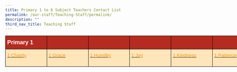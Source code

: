 ```yaml
---
title: Primary 1 to 6 Subject Teachers Contact List
permalink: /our-staff/Teaching-Staff/permalink/
description: ""
third_nav_title: Teaching Staff
---
```

<style type="text/css">
.tg  {border-collapse:collapse;border-spacing:0;margin:0px auto;}
.tg td{border-color:black;border-style:solid;border-width:1px;font-family:Arial, sans-serif;font-size:14px;
  overflow:hidden;padding:10px 5px;word-break:normal;}
.tg th{border-color:black;border-style:solid;border-width:1px;font-family:Arial, sans-serif;font-size:14px;
  font-weight:normal;overflow:hidden;padding:10px 5px;word-break:normal;}
.tg .tg-h4gs{background-color:#FFE5BA;color:#FC9400;font-size:15px;text-align:left;text-decoration:underline;vertical-align:top}
.tg .tg-ykfa{background-color:#B52B20;color:#FFF;font-size:18px;font-weight:bold;text-align:left;vertical-align:middle}
.tg .tg-p9nn{background-color:#b52b20;font-size:18px;text-align:left;vertical-align:middle}
</style>
<table class="tg" style="undefined;table-layout: fixed; width: 786px">
<colgroup>
<col style="width: 131px">
<col style="width: 131px">
<col style="width: 131px">
<col style="width: 131px">
<col style="width: 131px">
<col style="width: 131px">
</colgroup>
<tbody>
  <tr>
    <td class="tg-ykfa"><span style="font-weight:bold;color:#FFF;background-color:#B52B20">Primary 1</span></td>
    <td class="tg-ykfa"></td>
    <td class="tg-ykfa"></td>
    <td class="tg-ykfa"></td>
    <td class="tg-ykfa"></td>
    <td class="tg-p9nn"><span style="color:#000"> </span></td>
  </tr>
  <tr>
    <td class="tg-h4gs"><a href="https://haiggirls-moe-edu-sg-admin.cwp.sg/qql/slot/u240/2023/Contact%20List/P2/2%20Charity.pdf" target="_blank" rel="noopener noreferrer"><span style="color:#FC9400">1 Charity</span></a><br><br></td>
    <td class="tg-h4gs"><a href="https://haiggirls-moe-edu-sg-admin.cwp.sg/qql/slot/u240/2023/Contact%20List/P2/2%20Grace.pdf" target="_blank" rel="noopener noreferrer"><span style="color:#FC9400">1 Grace</span></a><br><br></td>
    <td class="tg-h4gs"><a href="https://haiggirls-moe-edu-sg-admin.cwp.sg/qql/slot/u240/2023/Contact%20List/P2/2%20Humility.pdf" target="_blank" rel="noopener noreferrer"><span style="color:#FC9400">1 Humility</span></a><br><br></td>
    <td class="tg-h4gs"><a href="https://haiggirls-moe-edu-sg-admin.cwp.sg/qql/slot/u240/2023/Contact%20List/P2/2%20Joy.pdf" target="_blank" rel="noopener noreferrer"><span style="color:#FC9400">1 Joy</span></a><br><br></td>
    <td class="tg-h4gs"><a href="https://haiggirls-moe-edu-sg-admin.cwp.sg/qql/slot/u240/2023/Contact%20List/P2/2%20Kindness.pdf" target="_blank" rel="noopener noreferrer"><span style="color:#FC9400">1 Kindness</span></a><br><br></td>
    <td class="tg-h4gs"><a href="https://haiggirls-moe-edu-sg-admin.cwp.sg/qql/slot/u240/2023/Contact%20List/P2/2%20Patience.pdf" target="_blank" rel="noopener noreferrer"><span style="color:#FC9400">1 Patience</span></a><br><br></td>
  </tr>
</tbody>
</table>